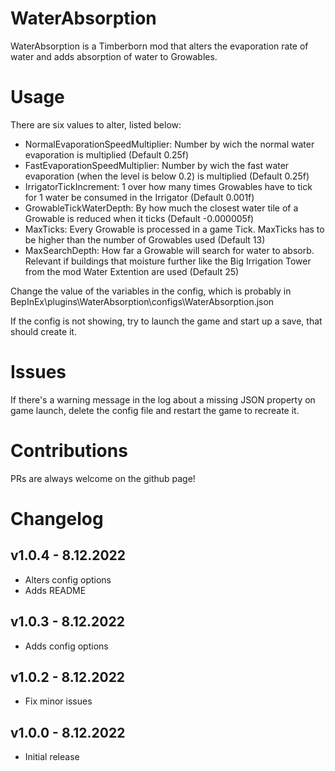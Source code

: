 # WaterAbsorption

WaterAbsorption is a Timberborn mod that alters the evaporation rate of water and adds absorption of water to Growables.

# Usage

There are six values to alter, listed below:

* NormalEvaporationSpeedMultiplier: Number by wich the normal water evaporation is multiplied (Default 0.25f)
* FastEvaporationSpeedMultiplier: Number by wich the fast water evaporation (when the level is below 0.2) is multiplied (Default 0.25f)
* IrrigatorTickIncrement: 1 over how many times Growables have to tick for 1 water be consumed in the Irrigator (Default 0.001f)
* GrowableTickWaterDepth: By how much the closest water tile of a Growable is reduced when it ticks (Default -0.000005f)
* MaxTicks: Every Growable is processed in a game Tick. MaxTicks has to be higher than the number of Growables used (Default 13)
* MaxSearchDepth: How far a Growable will search for water to absorb. Relevant if buildings that moisture further like the Big Irrigation Tower from the mod Water Extention are used (Default 25)

Change the value of the variables in the config, which is probably in BepInEx\plugins\WaterAbsorption\configs\WaterAbsorption.json

If the config is not showing, try to launch the game and start up a save, that should create it.

# Issues

If there's a warning message in the log about a missing JSON property on game launch, delete the config file and restart the game to recreate it.

# Contributions
PRs are always welcome on the github page!

# Changelog

## v1.0.4 - 8.12.2022
- Alters config options
- Adds README

## v1.0.3 - 8.12.2022
- Adds config options

## v1.0.2 - 8.12.2022
- Fix minor issues

## v1.0.0 - 8.12.2022
- Initial release